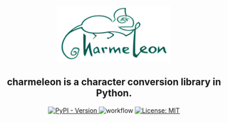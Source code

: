 <div align="center">
    <img src="asset/logo.png" alt="charmeleon logo" style="width: 50%">
    <h2>
        <strong>charmeleon</strong> is a character conversion library in Python.
    </h2>
    <a href="https://pypi.org/project/charmeleon/">
        <img src="https://img.shields.io/pypi/v/charmeleon" alt="PyPI - Version">
    </a>
    <img src="https://github.com/yut-kt/charmeleon/actions/workflows/push-main-ci.yaml/badge.svg" alt="workflow" />
    <a href="https://opensource.org/licenses/MIT">
        <img src="https://img.shields.io/badge/License-MIT-yellow.svg" alt="License: MIT">
    </a>
</div>
